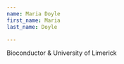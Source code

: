 ```yaml
---
name: Maria Doyle
first_name: Maria
last_name: Doyle

---
```

Bioconductor & University of Limerick
